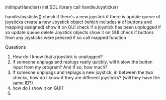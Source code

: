 initInputHandler()
	init SDL library
	call handleJoysticks()

handleJoysticks()
	check if there's a new joystick
	if there is
		update queue of joysticks
		create a new Joystick object (which includes # of buttons and mapping assigned)
		show it on GUI
	check if a joystick has been unplugged
	if so
		update queue
		delete Joystick objects
		show it on GUI
	check if buttons from any joysticks were pressed
	if so
		call mapped function






Questions
1. How do I know that a joystick is unplugged?
2. If someone unplugs and replugs really quickly, will it slow the button input from my program? And if so, how much?
3. If someone unpluags and replugs a new joystick, in between the two checks, how do I know if they are different joysticks? (will they have the same ID?)
4. how do I show it on GUI?
5. 
